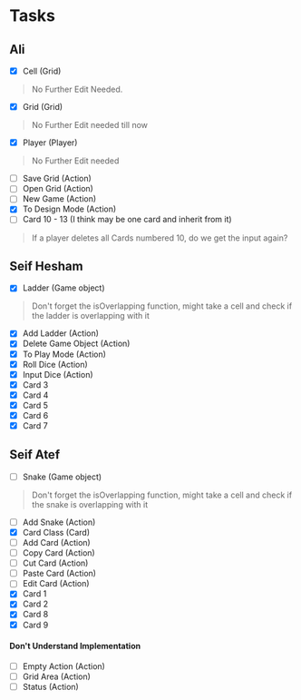 # Tasks
## Ali
- [x] Cell (Grid)
> No Further Edit Needed.
- [x] Grid (Grid)
> No Further Edit needed till now
- [x] Player (Player)
> No Further Edit needed
- [ ] Save Grid (Action)
- [ ] Open Grid (Action)
- [ ] New Game (Action)
- [x] To Design Mode (Action)
- [ ] Card 10 - 13 (I think may be one card and inherit from it)
> If a player deletes all Cards numbered 10, do we get the input again?
## Seif Hesham
- [x] Ladder (Game object)
> Don't forget the isOverlapping function, might take a cell and check if the ladder is overlapping with it
- [x] Add Ladder (Action)
- [x] Delete Game Object (Action)
- [x] To Play Mode (Action)
- [x] Roll Dice (Action)
- [x] Input Dice (Action)
- [x] Card 3
- [x] Card 4
- [x] Card 5
- [x] Card 6
- [x] Card 7
## Seif Atef
- [ ] Snake (Game object)
> Don't forget the isOverlapping function, might take a cell and check if the snake is overlapping with it
- [ ] Add Snake (Action)
- [x] Card Class (Card)
- [ ] Add Card (Action)
- [ ] Copy Card (Action)
- [ ] Cut Card (Action)
- [ ] Paste Card (Action)
- [ ] Edit Card (Action)
- [x] Card 1
- [x] Card 2
- [x] Card 8
- [x] Card 9

#### Don't Understand Implementation
- [ ] Empty Action (Action)
- [ ] Grid Area (Action)
- [ ] Status (Action)
